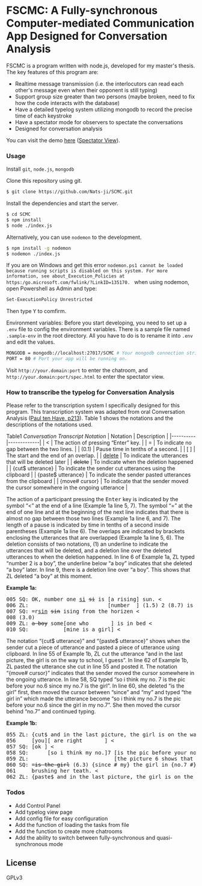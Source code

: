 # FSCMC: A Fully-synchronous Computer-mediated Communication App Designed for Conversation Analysis
FSCMC is a program written with node.js, developed for my master's thesis. The key features of this program are:

  - Realtime message transmission (i.e. the interlocutors can read each other's message even when their opponent is still typing)
  - Support group size greater than two persons (maybe broken, need to fix how the code interacts with the database)
  - Have a detailed typelog system utilizing mongodb to record the precise time of each keystroke
  - Have a spectator mode for observers to spectate the conversations
  - Designed for conversation analysis

You can visit the demo [here](http://demo.fscmc.efl-call.xyz/) ([Spectator View](http://demo.fscmc.efl-call.xyz/spec.html)).

### Usage
Install `git`, `node.js`, `mongodb`

Clone this repository using git.
```sh
$ git clone https://github.com/Nats-ji/SCMC.git
```

Install the dependencies and start the server.

```sh
$ cd SCMC
$ npm install
$ node ./index.js
```

Alternatively, you can use `nodemon` to the development.
```sh
$ npm install -g nodemon
$ nodemon ./index.js
```

If you are on Windows and get this error `nodemon.ps1 cannot be loaded because running scripts is disabled on this system. For more information, see about_Execution_Policies at https:/go.microsoft.com/fwlink/?LinkID=135170.
` when using nodemon, open Powershell as Admin and type:
```sh
Set-ExecutionPolicy Unrestricted
```
Then type <kbd>Y</kbd> to comfirm.

Environment variables:
  Before you start developing, you need to set up a `.env` file to config the environment variables.
  There is a sample file named `.sample-env` in the root directory. All you have to do is to rename it into `.env` and edit the values.
```sh
MONGODB = mongodb://localhost:27017/SCMC # Your mongodb connection string.
PORT = 80 # Port your app will be running on.
```

Visit `http://your.domain:port` to enter the chatroom, and `http://your.domain:port/spec.html` to enter the spectator view.

### How to transcribe the typelog for Conversation Analysis
Please refer to the transcription system I specifically designed for this program. This transcription system was adapted from oral Conversation Analysis ([Paul ten Have, p213](https://uk.sagepub.com/en-gb/eur/doing-conversation-analysis/book229124)). Table 1 shows the notations and the descriptions of the notations used.

Table1
*Conversation Transcript Notation*
| Notation | Description |
|----------|-------------|
| < | The action of pressing “Enter” key. |
| = | To indicate no gap between the two lines. |
| (0.1) | Pause time in tenths of a second. |
| [ ] | The start and the end of an overlap. |
| <ins>delete</ins> | To indicate the utterances that will be deleted later |
| ~~delete~~ | To indicate when the deletion happened |
| {cut$ utterance} | To indicate the sender cut utterances using the clipboard |
| {paste$ utterance} | To indicate the sender pasted utterances from the clipboard  |
| {move# cursor} | To indicate that the sender moved the cursor somewhere in the ongoing utterance |

The action of a participant pressing the <kbd>Enter</kbd> key is indicated by the symbol “<” at the end of a line (Example 1a line 5, 7). The symbol “=” at the end of one line and at the beginning of the next line indicates that there is almost no gap between those two lines (Example 1a line 6, and 7). The length of a pause is indicated by time in tenths of a second inside parentheses (Example 1a line 6). The overlaps are indicated by brackets enclosing the utterances that are overlapped (Example 1a line 5, 6). The deletion consists of two notations, (1) an underline to indicate the utterances that will be deleted, and a deletion line over the deleted utterances to when the deletion happened. In line 6 of Example 1a, ZL typed “number 2 is a boy”, the underline below “a boy” indicates that she deleted “a boy” later. In line 9, there is a deletion line over “a boy”. This shows that ZL deleted “a boy” at this moment.

**Example 1a:**
<pre>
005 SQ: OK, number one <ins>si</ins> <del>si</del> is [a rising] sun. <
006 ZL:                         [number  ] (1.5) 2 (8.7) is <ins>a boy</ins> =
007 SQ: =r<ins>sin</ins> <del>sin</del> ising from the horizen <
008 (3.0)
009 ZL: <del>a boy</del> some[one who       ] is in bed <
010 SQ:           [mine is a girl] <
</pre>

The notation “{cut$ utterance}” and “{paste$ utterance}” shows when the sender cut a piece of utterance and pasted a piece of utterance using clipboard. In line 55 of Example 1b, ZL cut the utterance “and in the last picture, the girl is on the way to school, I guess”. In line 62 of Example 1b, ZL pasted the utterance she cut in line 55 and posted it. The notation “{move# cursor}” indicates that the sender moved the cursor somewhere in the ongoing utterance. In line 58, SQ typed “so i think my no. 7 is the pic before your no.6 since my no.7 is the girl”. In line 60, she deleted “is the girl” first, then moved the cursor between “since” and “my” and typed “the girl in” which made the utterance become “so i think my no.7 is the pic before your no.6 since the girl in my no.7”. She then moved the cursor behind “no.7” and continued typing.

**Example 1b:**
<pre>
055 ZL: {cut$ and in the last picture, the girl is on the way to school, I guess}
056     [you][ are right       ] <
057 SQ: [ok ] <
058 SQ:      [so i think my no.]7 [is the pic before your no.6 since my no.7 <ins>is the girl</ins>] =
059 ZL:                           [the picture 6 shows that 6:02                        ] <
060 SQ: =<del>is the girl</del> (6.3) {since # my} the girl in {no.7 #} pic is combing her hair and
061     brushing her teath. <
062 ZL: {paste$ and in the last picture, the girl is on the way to school, I guess} <
</pre>

### Todos

 - Add Control Panel
 - Add typelog view page
 - Add config file for easy configuration
 - Add the function of loading the tasks from file
 - Add the function to create more chatrooms
 - Add the ability to switch between fully-synchronous and quasi-synchronous mode

License
----

GPLv3
